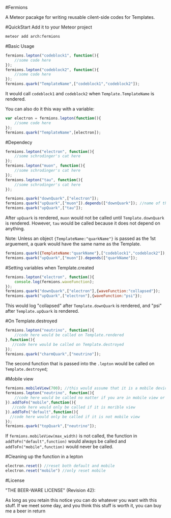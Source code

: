#Fermions

A Meteor pacakge for writing reusable cilent-side codes for Templates. 

#QuickStart
Add it to your Meteor project
```bash
meteor add arch:fermions
```

#Basic Usage

```javascript
fermions.lepton("codeblock1", function(){
    //some code here
});
fermions.lepton("codeblock2", function(){
    //some code here
});
fermions.quark("TemplateName",["codeblock1","codeblock2"]); 
```

It would call `codeblock1` and `codeblock2` when `Template.TemplateName` is rendered.

You can also do it this way with a variable:
```javascript
var electron = fermions.lepton(function(){
    //some code here
});
fermions.quark("TemplateName",[electron]); 
```

#Dependecy
```javascript
fermions.lepton("electron", function(){
    //some schrodinger's cat here
});
fermions.lepton("muon", function(){
    //some schrodinger's cat here
});
fermions.lepton("tau", function(){
    //some schrodinger's cat here
});

fermions.quark("downQuark",["electron"]);
fermions.quark("upQuark",["muon"]).depends(["downQuark"]); //name of the quark(s) to depend on
fermions.quark("upQuark",["tau"]);
```
After `upQuark` is rendered, `muon` would not be called until `Template.downQuark` is rendered. However, `tau` would be called because it does not depend on anything.


Note: Unless an object `{TemplateName:"quarkName"}` is passed as the 1st arguement, a quark would have the same name as the Template.

```javascript
fermions.quark({TemplateName:"quarkName"},["codeblock1","codeblock2"]);
fermions.quark("upQuark",["muon"]).depends(["quarkName"]);
```


#Setting variables when Template.created
```javascript
fermions.lepton("electron", function(){
    console.log(fermions.waveFunction);
});
fermions.quark("downQuark",["electron"],{waveFunction:"collapsed"});
fermions.quark("upQuark",["electron"],{waveFunction:"psi"});
```
This would log "collapsed" after `Template.downQuark` is rendered, and "psi" after `Template.upQuark` is rendered.

#On Template.destroyed

```javascript
fermions.lepton("neutrino", function(){
    //code here would be called on Template.rendered
},function(){
   //code here would be called on Template.destroyed
});
fermions.quark("charmQuark",["neutrino"]); 
```

The second function that is passed into the `.lepton` would be called on `Template.destroyed`;

#Mobile view

```javascript
fermions.mobileView(700); //this would assume that it is a mobile device if the window's width is smaller than 700 
fermions.lepton("neutrino", function(){
    //code here would be called no matter if you are in mobile view or not
}).addToFn("mobile",function(){
   //code here would only be called if it is morible view
}).addToFn("default",function(){
  //code here would only be called if it is not mobile view
});
fermions.quark("topQuark",["neutrino"]); 
```

If `fermions.mobileView(max_width)` is not called, the function in `addToFn("default",function)` would always be called and `addToFn("mobile",function)` would never be called.

#Cleaning up the function in a lepton
```javascript
electron.reset() //reset both default and mobile
electron.reset("mobile") //only reset mobile
```

#License

"THE BEER-WARE LICENSE" (Revision 42):

As long as you retain this notice you can do whatever you want with this stuff. If we meet some day, and you think this stuff is worth it, you can buy me a beer in return